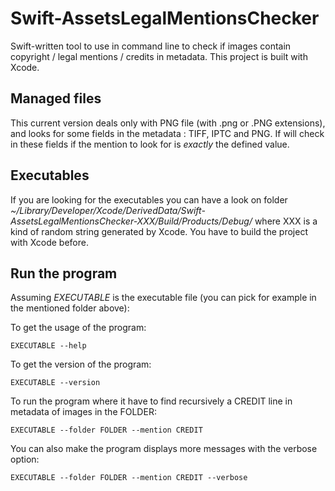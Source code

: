 # Swift-AssetsLegalMentionsChecker

Swift-written tool to use in command line to check if images contain copyright / legal mentions / credits in metadata.
This project is built with Xcode.

## Managed files

This current version deals only with PNG file (with .png or .PNG extensions), and looks for some fields in the metadata : TIFF, IPTC and PNG.
If will check in these fields if the mention to look for is _exactly_ the defined value.

## Executables

If you are looking for the executables you can have a look on folder _~/Library/Developer/Xcode/DerivedData/Swift-AssetsLegalMentionsChecker-XXX/Build/Products/Debug/_ where XXX is a kind of random string generated by Xcode. You have to build the project with Xcode before.

## Run the program

Assuming _EXECUTABLE_ is the executable file (you can pick for example in the mentioned folder above):

To get the usage of the program:

```shell
EXECUTABLE --help
```

To get the version of the program:

```shell
EXECUTABLE --version
```

To run the program where it have to find recursively a CREDIT line in metadata of images in the FOLDER:

```shell
EXECUTABLE --folder FOLDER --mention CREDIT
```

You can also make the program displays more messages with the verbose option:

```shell
EXECUTABLE --folder FOLDER --mention CREDIT --verbose
```
